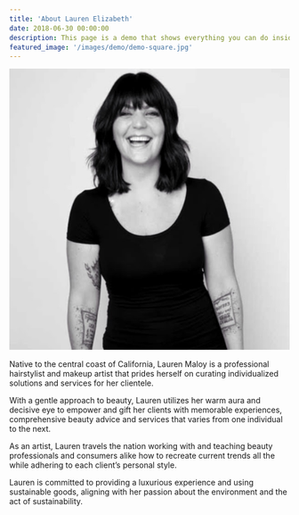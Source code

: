 ```yaml
---
title: 'About Lauren Elizabeth'
date: 2018-06-30 00:00:00
description: This page is a demo that shows everything you can do inside portfolio and blog posts.
featured_image: '/images/demo/demo-square.jpg'
---
```


![](/images/about/About_Lauren.jpg)

Native to the central coast of California, Lauren Maloy is a professional hairstylist and makeup artist that prides herself on curating individualized solutions and services for her clientele. 

With a gentle approach to beauty, Lauren utilizes her warm aura and decisive eye to empower and gift her clients with memorable experiences, comprehensive beauty advice and services that varies from one individual to the next.

As an artist, Lauren travels the nation working with and teaching beauty professionals and consumers alike how to recreate current trends all the while adhering to each client’s personal style. 

Lauren is committed to providing a luxurious experience and using sustainable goods, aligning with her passion about the environment and the act of sustainability. 



